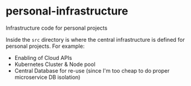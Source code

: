 # personal-infrastructure

Infrastructure code for personal projects

Inside the `src` directory is where the central infrastructure is defined for personal projects. For example:

- Enabling of Cloud APIs
- Kubernetes Cluster & Node pool
- Central Database for re-use (since I'm too cheap to do proper microservice DB isolation)
